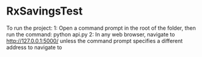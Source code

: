 # RxSavingsTest

To run the project:
1: Open a command prompt in the root of the folder, then run the command: python api.py
2: In any web browser, navigate to http://127.0.0.1:5000/ unless the command prompt specifies a different address to navigate to 

